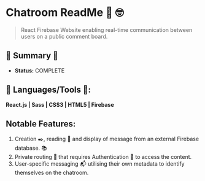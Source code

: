 
# Chatroom ReadMe :calling: :nerd_face:
> React Firebase Website enabling real-time communication between users on a public comment board.

## :satellite: Summary :satellite:
   - __Status:__ COMPLETE 

## :hammer: Languages/Tools :hammer::
__React.js | Sass | CSS3 | HTML5 | Firebase__

## Notable Features:
1. Creation :black_nib:, reading :green_book: and display of message from an external Firebase database. :books:
2. Private routing :ticket: that requires Authentication :cop: to access the content. 
3. User-specific messaging :mailbox_with_mail: utilising their own metadata to identify themselves on the chatroom.
